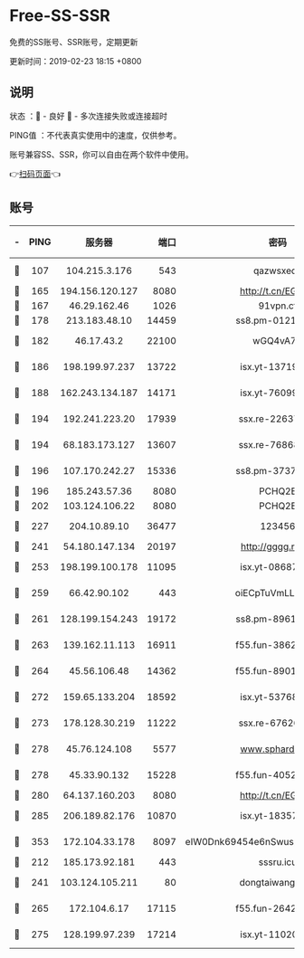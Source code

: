# Free-SS-SSR

免费的SS账号、SSR账号，定期更新

更新时间：2019-02-23 18:15 +0800

## 说明

状态     ：🙂 - 良好 🙁 - 多次连接失败或连接超时

PING值   ：不代表真实使用中的速度，仅供参考。

账号兼容SS、SSR，你可以自由在两个软件中使用。

👉[扫码页面](https://liesauer.github.io/free-ss-ssr.github.io/)👈

## 账号

|-|PING|服务器|端口|密码|加密方式|区域|
|:----:|:----:|:-----:|-----:|:----:|:----:|:----:|
|🙂|107|104.215.3.176|543|qazwsxedc|aes-256-gcm|JP|
|🙂|165|194.156.120.127|8080|http://t.cn/EGJIyrl|rc4-md5|RU|
|🙂|167|46.29.162.46|1026|91vpn.cf|rc4-md5|RU|
|🙂|178|213.183.48.10|14459|ss8.pm-01218790|rc4-md5|RU|
|🙂|182|46.17.43.2|22100|wGQ4vA7D|aes-256-gcm|RU|
|🙂|186|198.199.97.237|13722|isx.yt-13719964|aes-256-cfb|US|
|🙂|188|162.243.134.187|14171|isx.yt-76099235|aes-256-cfb|US|
|🙂|194|192.241.223.20|17939|ssx.re-22637861|aes-256-cfb|US|
|🙂|194|68.183.173.127|13607|ssx.re-76868937|aes-256-cfb|US|
|🙂|196|107.170.242.27|15336|ss8.pm-37378232|aes-256-cfb|US|
|🙂|196|185.243.57.36|8080|PCHQ2E|rc4-md5|US|
|🙂|202|103.124.106.22|8080|PCHQ2E|rc4-md5|US|
|🙂|227|204.10.89.10|36477|123456|aes-256-cfb|US|
|🙂|241|54.180.147.134|20197|http://gggg.rocks|chacha20|KR|
|🙂|253|198.199.100.178|11095|isx.yt-08687523|aes-256-cfb|US|
|🙂|259|66.42.90.102|443|oiECpTuVmLLxk4Ts|aes-256-cfb|US|
|🙂|261|128.199.154.243|19172|ss8.pm-89617917|aes-256-cfb|SG|
|🙂|263|139.162.11.113|16911|f55.fun-38620708|aes-256-cfb|SG|
|🙂|264|45.56.106.48|14362|f55.fun-89010731|aes-256-cfb|US|
|🙂|272|159.65.133.204|18592|isx.yt-53768973|aes-256-cfb|SG|
|🙂|273|178.128.30.219|11222|ssx.re-67626834|aes-256-cfb|SG|
|🙂|278|45.76.124.108|5577|www.sphard.com|aes-256-cfb|AU|
|🙂|278|45.33.90.132|15228|f55.fun-40522373|aes-256-cfb|US|
|🙂|280|64.137.160.203|8080|http://t.cn/EGJIyrl|rc4-md5|CA|
|🙂|285|206.189.82.176|10870|isx.yt-18357670|aes-256-cfb|SG|
|🙂|353|172.104.33.178|8097|eIW0Dnk69454e6nSwuspv9DmS201tQ0D|aes-256-cfb|SG|
|🙂|212|185.173.92.181|443|sssru.icu|rc4-md5|RU|
|🙂|241|103.124.105.211|80|dongtaiwang.com|aes-256-cfb|US|
|🙂|265|172.104.6.17|17115|f55.fun-26427842|aes-256-cfb|US|
|🙂|275|128.199.97.239|17214|isx.yt-11020903|aes-256-cfb|SG|
